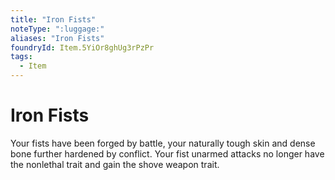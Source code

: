 ```yaml
---
title: "Iron Fists"
noteType: ":luggage:"
aliases: "Iron Fists"
foundryId: Item.5YiOr8ghUg3rPzPr
tags:
  - Item
---
```


# Iron Fists

Your fists have been forged by battle, your naturally tough skin and dense bone further hardened by conflict. Your fist unarmed attacks no longer have the nonlethal trait and gain the shove weapon trait.
